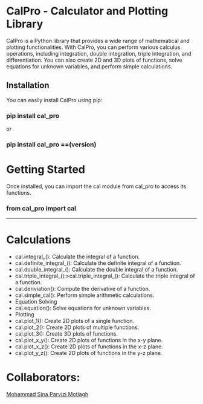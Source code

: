 # CalPro - Calculator and Plotting Library

CalPro is a Python library that provides a wide range of mathematical and plotting functionalities. With CalPro, you can perform various calculus operations, including integration, double integration, triple integration, and differentiation. You can also create 2D and 3D plots of functions, solve equations for unknown variables, and perform simple calculations.

## Installation

You can easily install CalPro using pip:

### pip install cal_pro

or 

### pip install cal_pro ==(version)


# Getting Started

Once installed, you can import the cal module from cal_pro to access its functions.

### from cal_pro import cal
<hr>

# Calculations

<ul><li>cal.integral_(): Calculate the integral of a function.</li>
<li>cal.definite_integral_(): Calculate the definite integral of a function.</li>
<li>cal.double_integral_(): Calculate the double integral of a function.</li>
<li>cal.triple_integral_():>cal.triple_integral_(): Calculate the triple integral of a function.</li>
<li>cal.deriviation(): Compute the derivative of a function.</li>
<li>cal.simple_cal(): Perform simple arithmetic calculations.</li>
<li>Equation Solving</li>
<li>cal.equation(): Solve equations for unknown variables.</li>
<li>Plotting</li>
<li>cal.plot_1(): Create 2D plots of a single function.</li>
<li>cal.plot_2(): Create 2D plots of multiple functions.</li>
<li>cal.plot_3(): Create 3D plots of functions.</li>
<li>cal.plot_x_y(): Create 2D plots of functions in the x-y plane.</li>
<li>cal.plot_x_z(): Create 2D plots of functions in the x-z plane.</li>
<li>cal.plot_y_z(): Create 2D plots of functions in the y-z plane.</li></ul>


<h1>Collaborators: </h1>
<a href="https://github.com/mosipamo">
  Mohammad Sina Parvizi Motlagh
</a>
